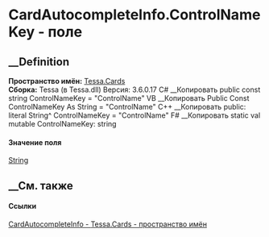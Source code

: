 # CardAutocompleteInfo.ControlNameKey - поле
##  __Definition
 **Пространство имён:** [Tessa.Cards](N_Tessa_Cards.htm)  
 **Сборка:** Tessa (в Tessa.dll) Версия: 3.6.0.17
C# __Копировать
     public const string ControlNameKey = "ControlName"
VB __Копировать
     Public Const ControlNameKey As String = "ControlName"
C++ __Копировать
     public:
    literal String^ ControlNameKey = "ControlName"
F# __Копировать
     static val mutable ControlNameKey: string
#### Значение поля
[String](https://learn.microsoft.com/dotnet/api/system.string)
##  __См. также
#### Ссылки
[CardAutocompleteInfo - ](T_Tessa_Cards_CardAutocompleteInfo.htm)
[Tessa.Cards - пространство имён](N_Tessa_Cards.htm)
